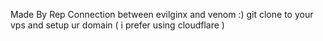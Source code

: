 Made By Rep Connection between evilginx and venom :) 
git clone to your vps and setup ur domain ( i prefer using cloudflare ) 
